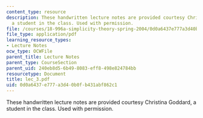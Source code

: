 ```yaml
---
content_type: resource
description: These handwritten lecture notes are provided courtesy Christina Goddard,
  a student in the class. Used with permission.
file: /courses/18-996a-simplicity-theory-spring-2004/0d0a6437e777a3d40b0fb431abf862c1_lec_3.pdf
file_type: application/pdf
learning_resource_types:
- Lecture Notes
ocw_type: OCWFile
parent_title: Lecture Notes
parent_type: CourseSection
parent_uid: 240eb8d5-6b49-8083-eff8-498e824784bb
resourcetype: Document
title: lec_3.pdf
uid: 0d0a6437-e777-a3d4-0b0f-b431abf862c1
---
```

These handwritten lecture notes are provided courtesy Christina Goddard, a student in the class. Used with permission.

